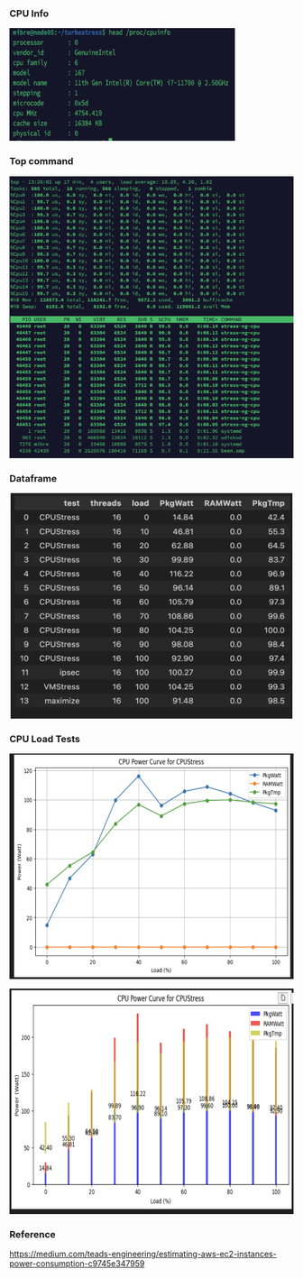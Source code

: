 
### CPU Info
<p align="left"><img src="images/image-9.png" width=400px height=200px></p>


### Top command
<p align="center"><img src="images/image-5.png" width=600px height=500px></p>

### Dataframe
<p align="center"><img src="images/image-6.png" width=500px height=400px></p>

### CPU Load Tests
<p align="center"><img src="images/image-7.png" width=600px height=400px></p>

<p align="center"><img src="images/image-8.png" width=600px height=400px></p>


### Reference
https://medium.com/teads-engineering/estimating-aws-ec2-instances-power-consumption-c9745e347959